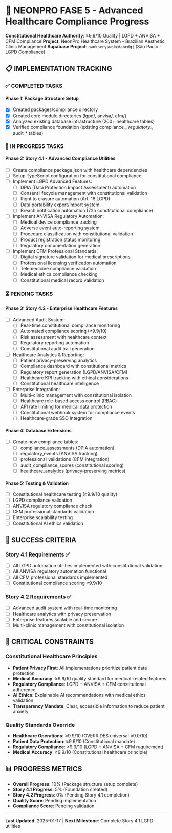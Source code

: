 # 🏥 NEONPRO FASE 5 - Advanced Healthcare Compliance Progress

**Constitutional Healthcare Authority**: ≥9.9/10 Quality | LGPD + ANVISA + CFM Compliance
**Project**: NeonPro Healthcare System - Brazilian Aesthetic Clinic Management
**Supabase Project**: `ownkoxryswokcdanrdgj` (São Paulo - LGPD Compliance)

## 📋 IMPLEMENTATION TRACKING

### ✅ COMPLETED TASKS

#### Phase 1: Package Structure Setup
- [x] Created packages/compliance directory
- [x] Created core module directories (lgpd/, anvisa/, cfm/)
- [x] Analyzed existing database infrastructure (200+ healthcare tables)
- [x] Verified compliance foundation (existing compliance_*, regulatory_*, audit_* tables)

### 🔄 IN PROGRESS TASKS

#### Phase 2: Story 4.1 - Advanced Compliance Utilities
- [ ] Create compliance package.json with healthcare dependencies
- [ ] Setup TypeScript configuration for constitutional compliance
- [ ] Implement LGPD Advanced Features:
  - [ ] DPIA (Data Protection Impact Assessment) automation
  - [ ] Consent lifecycle management with constitutional validation
  - [ ] Right to erasure automation (Art. 18 LGPD)
  - [ ] Data portability export/import system
  - [ ] Breach notification automation (72h constitutional compliance)
- [ ] Implement ANVISA Regulatory Automation:
  - [ ] Medical device compliance tracking
  - [ ] Adverse event auto-reporting system
  - [ ] Procedure classification with constitutional validation
  - [ ] Product registration status monitoring
  - [ ] Regulatory documentation generation
- [ ] Implement CFM Professional Standards:
  - [ ] Digital signature validation for medical prescriptions
  - [ ] Professional licensing verification automation
  - [ ] Telemedicine compliance validation
  - [ ] Medical ethics compliance checking
  - [ ] Constitutional medical record validation

### ⏳ PENDING TASKS

#### Phase 3: Story 4.2 - Enterprise Healthcare Features
- [ ] Advanced Audit System:
  - [ ] Real-time constitutional compliance monitoring
  - [ ] Automated compliance scoring (≥9.9/10)
  - [ ] Risk assessment with healthcare context
  - [ ] Regulatory reporting automation
  - [ ] Constitutional audit trail generation
- [ ] Healthcare Analytics & Reporting:
  - [ ] Patient privacy-preserving analytics
  - [ ] Compliance dashboard with constitutional metrics
  - [ ] Regulatory report generation (LGPD/ANVISA/CFM)
  - [ ] Healthcare KPI tracking with ethical considerations
  - [ ] Constitutional healthcare intelligence
- [ ] Enterprise Integration:
  - [ ] Multi-clinic management with constitutional isolation
  - [ ] Healthcare role-based access control (RBAC)
  - [ ] API rate limiting for medical data protection
  - [ ] Constitutional webhook system for compliance events
  - [ ] Healthcare-grade SSO integration

#### Phase 4: Database Extensions
- [ ] Create new compliance tables:
  - [ ] compliance_assessments (DPIA automation)
  - [ ] regulatory_events (ANVISA tracking)
  - [ ] professional_validations (CFM integration)
  - [ ] audit_compliance_scores (constitutional scoring)
  - [ ] healthcare_analytics (privacy-preserving metrics)

#### Phase 5: Testing & Validation
- [ ] Constitutional healthcare testing (≥9.9/10 quality)
- [ ] LGPD compliance validation
- [ ] ANVISA regulatory compliance check
- [ ] CFM professional standards validation
- [ ] Enterprise scalability testing
- [ ] Constitutional AI ethics validation

## 🎯 SUCCESS CRITERIA

### Story 4.1 Requirements ✅
- [ ] All LGPD automation utilities implemented with constitutional validation
- [ ] All ANVISA regulatory automation functional
- [ ] All CFM professional standards implemented
- [ ] Constitutional compliance scoring ≥9.9/10

### Story 4.2 Requirements ✅
- [ ] Advanced audit system with real-time monitoring
- [ ] Healthcare analytics with privacy preservation
- [ ] Enterprise features scalable and secure
- [ ] Multi-clinic management with constitutional isolation

## 🚨 CRITICAL CONSTRAINTS

### Constitutional Healthcare Principles
- **Patient Privacy First**: All implementations prioritize patient data protection
- **Medical Accuracy**: ≥9.9/10 quality standard for medical-related features
- **Regulatory Compliance**: LGPD + ANVISA + CFM constitutional adherence
- **AI Ethics**: Explainable AI recommendations with medical ethics validation
- **Transparency Mandate**: Clear, accessible information to reduce patient anxiety

### Quality Standards Override
- **Healthcare Operations**: ≥9.9/10 (OVERRIDES universal ≥9.0/10)
- **Patient Data Protection**: ≥9.9/10 (Constitutional mandate)
- **Regulatory Compliance**: ≥9.9/10 (LGPD + ANVISA + CFM requirement)
- **Medical Accuracy**: ≥9.9/10 (Constitutional healthcare principle)

## 📊 PROGRESS METRICS
- **Overall Progress**: 10% (Package structure setup complete)
- **Story 4.1 Progress**: 5% (Foundation created)
- **Story 4.2 Progress**: 0% (Pending Story 4.1 completion)
- **Quality Score**: Pending implementation
- **Compliance Score**: Pending validation

---
**Last Updated**: 2025-01-17 | **Next Milestone**: Complete Story 4.1 LGPD utilities